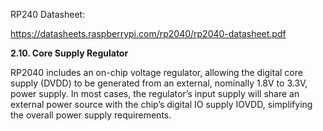 RP240 Datasheet:

https://datasheets.raspberrypi.com/rp2040/rp2040-datasheet.pdf

**2.10. Core Supply Regulator**

RP2040 includes an on-chip voltage regulator, allowing the digital core supply (DVDD) to be generated from an external,
nominally 1.8V to 3.3V, power supply. In most cases, the regulator’s input supply will share an external power source
with the chip’s digital IO supply IOVDD, simplifying the overall power supply requirements.
